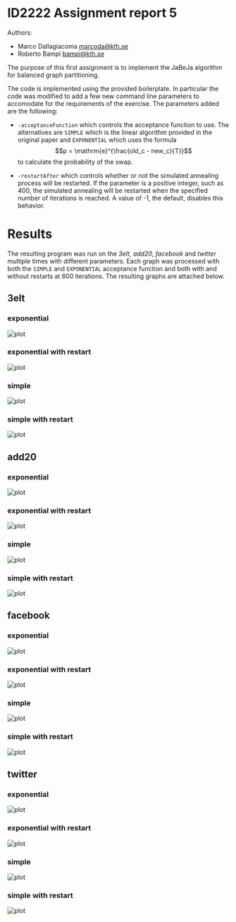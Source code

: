 # ID2222 Assignment report 5

Authors:

- Marco Dallagiacoma [<marcoda@kth.se>](mailto:marcoda@kth.se)
- Roberto Bampi [<bampi@kth.se>](mailto:bampi@kth.se)

The purpose of this first assignment is to implement the JaBeJa algorithm for balanced graph partitioning.

The code is implemented using the provided boilerplate.
In particular the code was modified to add a few new command line parameters to accomodate for the requirements of the exercise.
The parameters added are the following:

* `-acceptanceFunction` which controls the acceptance function to use. 
The alternatives are `SIMPLE` which is the linear algorithm provided in the original paper and `EXPONENTIAL` which uses the formula 
$$p = \mathrm{e}^{\frac{old_c - new_c}{T}}$$ to calculate the probability of the swap.

* `-restartAfter` which controls whether or not the simulated annealing process will be restarted. If the parameter is a positive integer, such as 400, the simulated annealing will be restarted when the specified number of iterations is reached. A value of -1, the default, disables this behavior.



# Results
The resulting program was run on the _3elt_, _add20_, _facebook_ and _twitter_ multiple times with different parameters.
Each graph was processed with both the `SIMPLE` and `EXPONENTIAL` acceptance function and both with and without restarts at 600 iterations.
The resulting graphs are attached below.

## 3elt

### exponential
![plot](plots/3elt.graph_NS_HYBRID_GICP_ROUND_ROBIN_T_1.0_D_0.9_RNSS_3_URSS_6_A_2.0_R_1000_AF_EXPONENTIAL_RA_-1.txt.png)

### exponential with restart
![plot](plots/3elt.graph_NS_HYBRID_GICP_ROUND_ROBIN_T_1.0_D_0.9_RNSS_3_URSS_6_A_2.0_R_1000_AF_EXPONENTIAL_RA_600.txt.png)

### simple
![plot](plots/3elt.graph_NS_HYBRID_GICP_ROUND_ROBIN_T_2.0_D_0.03_RNSS_3_URSS_6_A_2.0_R_1000_AF_SIMPLE_RA_-1.txt.png)

### simple with restart
![plot](plots/3elt.graph_NS_HYBRID_GICP_ROUND_ROBIN_T_2.0_D_0.03_RNSS_3_URSS_6_A_2.0_R_1000_AF_SIMPLE_RA_600.txt.png)

## add20

### exponential
![plot](plots/add20.graph_NS_HYBRID_GICP_ROUND_ROBIN_T_1.0_D_0.9_RNSS_3_URSS_6_A_2.0_R_1000_AF_EXPONENTIAL_RA_-1.txt.png)

### exponential with restart
![plot](plots/add20.graph_NS_HYBRID_GICP_ROUND_ROBIN_T_1.0_D_0.9_RNSS_3_URSS_6_A_2.0_R_1000_AF_EXPONENTIAL_RA_600.txt.png)

### simple
![plot](plots/add20.graph_NS_HYBRID_GICP_ROUND_ROBIN_T_2.0_D_0.03_RNSS_3_URSS_6_A_2.0_R_1000_AF_SIMPLE_RA_-1.txt.png)

### simple with restart
![plot](plots/add20.graph_NS_HYBRID_GICP_ROUND_ROBIN_T_2.0_D_0.03_RNSS_3_URSS_6_A_2.0_R_1000_AF_SIMPLE_RA_600.txt.png)

## facebook

### exponential
![plot](plots/facebook.graph_NS_HYBRID_GICP_ROUND_ROBIN_T_1.0_D_0.9_RNSS_3_URSS_6_A_2.0_R_1000_AF_EXPONENTIAL_RA_-1.txt.png)

### exponential with restart
![plot](plots/facebook.graph_NS_HYBRID_GICP_ROUND_ROBIN_T_1.0_D_0.9_RNSS_3_URSS_6_A_2.0_R_1000_AF_EXPONENTIAL_RA_600.txt.png)

### simple
![plot](plots/facebook.graph_NS_HYBRID_GICP_ROUND_ROBIN_T_2.0_D_0.03_RNSS_3_URSS_6_A_2.0_R_1000_AF_SIMPLE_RA_-1.txt.png)

### simple with restart
![plot](plots/facebook.graph_NS_HYBRID_GICP_ROUND_ROBIN_T_2.0_D_0.03_RNSS_3_URSS_6_A_2.0_R_1000_AF_SIMPLE_RA_600.txt.png)

## twitter

### exponential
![plot](plots/twitter.graph_NS_HYBRID_GICP_ROUND_ROBIN_T_1.0_D_0.9_RNSS_3_URSS_6_A_2.0_R_1000_AF_EXPONENTIAL_RA_-1.txt.png)

### exponential with restart
![plot](plots/twitter.graph_NS_HYBRID_GICP_ROUND_ROBIN_T_1.0_D_0.9_RNSS_3_URSS_6_A_2.0_R_1000_AF_EXPONENTIAL_RA_600.txt.png)

### simple
![plot](plots/twitter.graph_NS_HYBRID_GICP_ROUND_ROBIN_T_2.0_D_0.03_RNSS_3_URSS_6_A_2.0_R_1000_AF_SIMPLE_RA_-1.txt.png)

### simple with restart
![plot](plots/twitter.graph_NS_HYBRID_GICP_ROUND_ROBIN_T_2.0_D_0.03_RNSS_3_URSS_6_A_2.0_R_1000_AF_SIMPLE_RA_600.txt.png)
